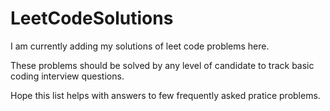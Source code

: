 # LeetCodeSolutions

I am currently adding my solutions of leet code problems here.

These problems should be solved by any level of candidate to track basic coding interview questions.

Hope this list helps with answers to few frequently asked pratice problems.
